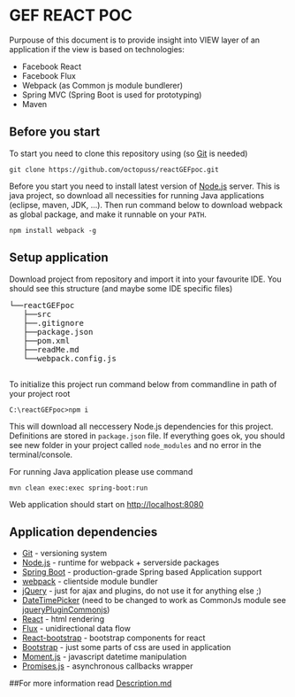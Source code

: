 GEF REACT POC
===
Purpouse of this document is to provide insight into VIEW layer of an application if the view is based on technologies:

- Facebook React
- Facebook Flux
- Webpack (as Common js module bundlerer)
- Spring MVC (Spring Boot is used for prototyping)
- Maven

Before you start
---
To start you need to clone this repository using (so [Git](http://git-scm.com/) is needed)

    git clone https://github.com/octopuss/reactGEFpoc.git

Before you start you need to install latest version of [Node.js](www.nodejs.org/downloads) server. This is java project, so download all necessities for running Java applications (eclipse, maven, JDK, ...). Then run command below to download webpack as global package, and make it runnable on your `PATH`.

    npm install webpack -g

Setup application
---
Download project from repository and import it into your favourite IDE. You should see this structure (and maybe some IDE specific files)

<pre>
└──reactGEFpoc
   ├──src
   ├──.gitignore
   ├──package.json
   ├──pom.xml
   ├──readMe.md
   └──webpack.config.js

</pre>
To initialize this project run command below from commandline in path of your project root

    C:\reactGEFpoc>npm i

This will download all neccessery Node.js dependencies for this project. Definitions are stored in `package.json` file. If everything goes ok, you should see new folder in your project called `node_modules` and no error in the terminal/console.

For running Java application please use command

    mvn clean exec:exec spring-boot:run

Web application should start on [http://localhost:8080](http://localhost:8080)


Application dependencies
---

-   [Git](http://git-scm.com/) - versioning system
-	[Node.js](http://nodejs.org/) - runtime for webpack + serverside packages
-   [Spring Boot](http://projects.spring.io/spring-boot/) - production-grade Spring based Application support
-   [webpack](http://webpack.github.io/) - clientside module bundler
-   [jQuery](http://jquery.com/) - just for ajax and plugins, do not use it for anything else ;)
-   [DateTimePicker](http://xdsoft.net/jqplugins/datetimepicker/) (need to be changed to work as CommonJs module see [jqueryPluginCommonjs](https://github.com/umdjs/umd/blob/master/jqueryPluginCommonjs.js))
-	[React](http://facebook.github.io/react/) - html rendering
-	[Flux](http://facebook.github.io/flux/docs/overview.html) - unidirectional data flow
-   [React-bootstrap](http://react-bootstrap.github.io/) - bootstrap components for react
-	[Bootstrap](http://getbootstrap.com/) - just some parts of css are used in application
-   [Moment.js](http://momentjs.com/) - javascript datetime manipulation
-   [Promises.js](https://www.promisejs.org/) - asynchronous callbacks wrapper


##For more information read [Description.md](https://github.com/octopuss/reactGEFpoc/blob/master/Description.md)